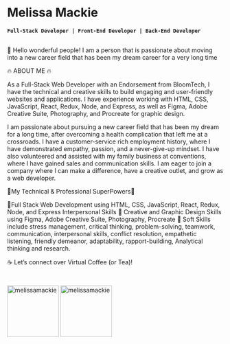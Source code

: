 # Melissa Mackie 
**`Full-Stack Developer | Front-End Developer | Back-End Developer`**

##
<p>
🌟 Hello wonderful people! I am a person that is passionate about moving into a new career field that has been my dream career for a very long time 

🔥 ABOUT ME 🔥

As a Full-Stack Web Developer with an Endorsement from BloomTech, I have the technical and creative skills to build engaging and user-friendly websites and applications. I have experience working with HTML, CSS, JavaScript, React, Redux, Node, and Express, as well as Figma, Adobe Creative Suite, Photography, and Procreate for graphic design. 

I am passionate about pursuing a new career field that has been my dream for a long time, after overcoming a health complication that left me at a crossroads. I have a customer-service rich employment history, where I have demonstrated empathy, passion, and a never-give-up mindset. I have also volunteered and assisted with my family business at conventions, where I have gained sales and communication skills. I am eager to join a company where I can make a difference, have a creative outlet, and grow as a web developer.

🔆My Technical & Professional SuperPowers🔆

🔹Full Stack Web Development using HTML, CSS, JavaScript, React, Redux, Node, and Express
Interpersonal Skills
🔹 Creative and Graphic Design Skills using Figma, Adobe Creative Suite, Photography, Procreate
🔹 Soft Skills include stress management, critical thinking, problem-solving, teamwork, communication, interpersonal skills, conflict resolution, empathetic listening, friendly demeanor, adaptability, rapport-building, Analytical thinking and research.

☕️ Let’s connect over Virtual Coffee (or Tea)!
</p>

#
<p align="left">
<a href="https://docs.google.com/document/d/1-shVOjoOlQq7u8NIBQBxMce9EQgkb8HSRTHdh_h4kd4/edit" target="blank"><img align="center" src="https://flat.badgen.net/badge/=/MyResume" alt="melissamackie" height="120" width="120" /></a>
<a href="https://www.linkedin.com/in/melissa-m-mackie" target="blank"><img align="center" src="https://flat.badgen.net/badge/Profile/LinkedIn" alt="melissamackie" height="120" width="120" /></a>
</p>
